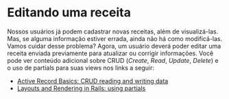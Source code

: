 Editando uma receita
====================

Nossos usuários já podem cadastrar novas receitas, além de visualizá-las. Mas, se alguma informação estiver errada, ainda não há como modificá-las. Vamos cuidar desse problema? Agora, um usuário deverá poder editar uma receita enviada previamente para atualizar ou corrigir informações.
Você pode ver conteúdo adicional sobre CRUD (*Create*, *Read*, *Update*, *Delete*) e o uso de partials para suas views nos links a seguir:

- [Active Record Basics: CRUD reading and writing data](https://guides.rubyonrails.org/active_record_basics.html#crud-reading-and-writing-data)
- [Layouts and Rendering in Rails: using partials](https://guides.rubyonrails.org/layouts_and_rendering.html#using-partials)
